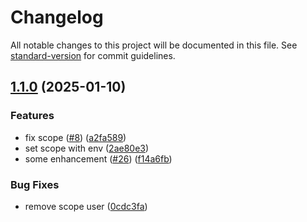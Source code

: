 # Changelog

All notable changes to this project will be documented in this file. See [standard-version](https://github.com/conventional-changelog/standard-version) for commit guidelines.

## [1.1.0](https://github.com/njfamirm/decap-cms-github-backend/compare/v1.0.0...v1.1.0) (2025-01-10)


### Features

* fix scope ([#8](https://github.com/njfamirm/decap-cms-github-backend/issues/8)) ([a2fa589](https://github.com/njfamirm/decap-cms-github-backend/commit/a2fa589a5ce7a5ea5a52826eb85c0224aa0ecf0a))
* set scope with env ([2ae80e3](https://github.com/njfamirm/decap-cms-github-backend/commit/2ae80e3ee4e56963f6a3af5871bc6b8c0840ffac))
* some enhancement ([#26](https://github.com/njfamirm/decap-cms-github-backend/issues/26)) ([f14a6fb](https://github.com/njfamirm/decap-cms-github-backend/commit/f14a6fbf61df123b20cdf13654208d7f2c0f1c5c))


### Bug Fixes

* remove scope user ([0cdc3fa](https://github.com/njfamirm/decap-cms-github-backend/commit/0cdc3fa521a6c7183b8771440d3d9defd2ace101))
